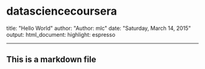 # datasciencecoursera
title: "Hello World"
author: "Author: mlc"
date: "Saturday, March 14, 2015"
output:
  html_document:
    highlight: espresso
    
---
 ## This is a markdown file

